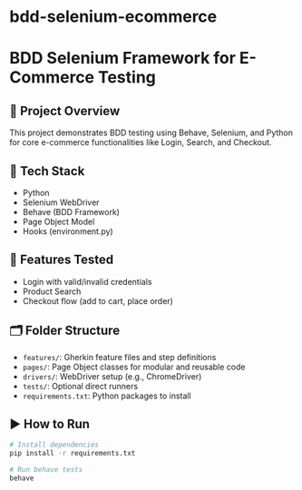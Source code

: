 # bdd-selenium-ecommerce
# BDD Selenium Framework for E-Commerce Testing

## 🚀 Project Overview
This project demonstrates BDD testing using Behave, Selenium, and Python for core e-commerce functionalities like Login, Search, and Checkout.

## 🔧 Tech Stack
- Python
- Selenium WebDriver
- Behave (BDD Framework)
- Page Object Model
- Hooks (environment.py)

## 🧪 Features Tested
- Login with valid/invalid credentials
- Product Search
- Checkout flow (add to cart, place order)

## 🗂 Folder Structure
- `features/`: Gherkin feature files and step definitions
- `pages/`: Page Object classes for modular and reusable code
- `drivers/`: WebDriver setup (e.g., ChromeDriver)
- `tests/`: Optional direct runners
- `requirements.txt`: Python packages to install

## ▶️ How to Run
```bash
# Install dependencies
pip install -r requirements.txt

# Run behave tests
behave
